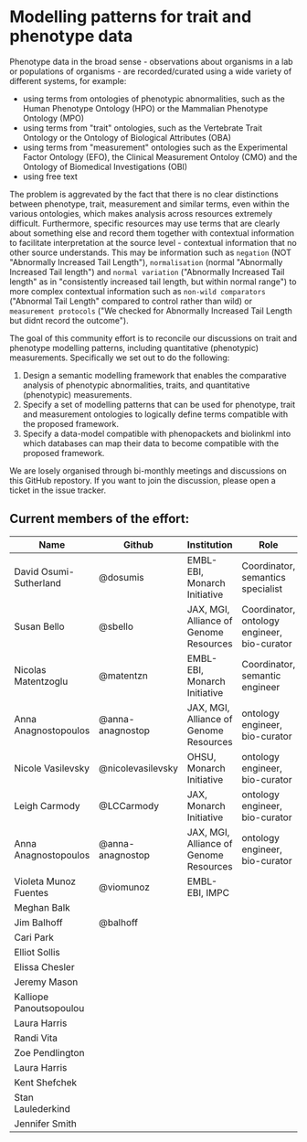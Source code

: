 # Modelling patterns for trait and phenotype data

Phenotype data in the broad sense - observations about organisms in a lab or populations of organisms - are recorded/curated using a wide variety of different systems, for example:

- using terms from ontologies of phenotypic abnormalities, such as the Human Phenotype Ontology (HPO) or the Mammalian Phenotype Ontology (MPO)
- using terms from "trait" ontologies, such as the Vertebrate Trait Ontology or the Ontology of Biological Attributes (OBA)
- using terms from "measurement" ontologies such as the Experimental Factor Ontology (EFO), the Clinical Measurement Ontoloy (CMO) and the Ontology of Biomedical Investigations (OBI)
- using free text

The problem is aggrevated by the fact that there is no clear distinctions between phenotype, trait, measurement and similar terms, even within the various ontologies, which makes analysis across resources extremely difficult. Furthermore, specific resources may use terms that are clearly about something else and record them together with contextual information to facilitate interpretation at the source level - contextual information that no other source understands. This may be information such as `negation` (NOT "Abnormally Increased Tail Length"), `normalisation` (normal "Abnormally Increased Tail length") and `normal variation` ("Abnormally Increased Tail length" as in "consistently increased tail length, but within normal range") to more complex contextual information such as `non-wild comparators` ("Abnormal Tail Length" compared to control rather than wild) or `measurement protocols` ("We checked for Abnormally Increased Tail Length but didnt record the outcome").

The goal of this community effort is to reconcile our discussions on trait and phenotype modelling patterns, including quantitative (phenotypic) measurements. Specifically we set out to do the following:

1. Design a semantic modelling framework that enables the comparative analysis of phenotypic abnormalities, traits, and quantitative (phenotypic) measurements.
2. Specify a set of modelling patterns that can be used for phenotype, trait and measurement ontologies to logically define terms compatible with the proposed framework.
3. Specify a data-model compatible with phenopackets and biolinkml into which databases can map their data to become compatible with the proposed framework.

We are losely organised through bi-monthly meetings and discussions on this GitHub repostory. If you want to join the discussion, please open a ticket in the issue tracker.

## Current members of the effort:

| Name | Github | Institution | Role |
| ---- | ------- | ----------- | ----- |
| David Osumi-Sutherland | @dosumis | EMBL-EBI, Monarch Initiative | Coordinator, semantics specialist |
| Susan Bello | @sbello| JAX, MGI, Alliance of Genome Resources | Coordinator, ontology engineer, bio-curator |
| Nicolas Matentzoglu | @matentzn | EMBL-EBI, Monarch Initiative | Coordinator, semantic engineer |
| Anna Anagnostopoulos | @anna-anagnostop| JAX, MGI, Alliance of Genome Resources | ontology engineer, bio-curator |
| Nicole Vasilevsky | @nicolevasilevsky| OHSU, Monarch Initiative | ontology engineer, bio-curator |
| Leigh Carmody | @LCCarmody| JAX, Monarch Initiative | ontology engineer, bio-curator |
| Anna Anagnostopoulos | @anna-anagnostop| JAX, MGI, Alliance of Genome Resources | ontology engineer, bio-curator |
| Violeta Munoz Fuentes | @viomunoz | EMBL-EBI, IMPC | |
| Meghan Balk |  |  | |
| Jim Balhoff | @balhoff  |  | |
| Cari Park |  |  | |
| Elliot Sollis |  |  | |
| Elissa Chesler |  |  | |
| Jeremy Mason |  |  | |
| Kalliope Panoutsopoulou |  |  | |
| Laura Harris |  |  | |
| Randi Vita |  |  | |
| Zoe Pendlington |  |  | |
| Laura Harris |  |  | |
| Kent Shefchek |  |  | |
| Stan Laulederkind |  |  | |
| Jennifer Smith |  |  | |
